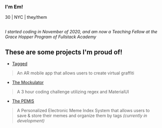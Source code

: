 ### I'm Em!
30 | NYC | they/them <br/><br/>

 *I started coding in November of 2020, and am now a Teaching Fellow at the Grace Hopper Program of Fullstack Academy* 

<h2> These are some projects I'm proud of! </h2>

- [Tagged](https://github.com/GH-Squirtle-Squad/tagged)
> An AR mobile app that allows users to create virtual graffiti
- [The Mockulator](https://github.com/vinejars/themockulator)
> A 3 hour coding challenge utilizing regex and MaterialUI
- [The PEMIS](https://github.com/Prep-Squad/thePEMIS)
> A Personalized Electronic Meme Index System that allows users to save & store their memes and organize them by tags *(currently in development)*
